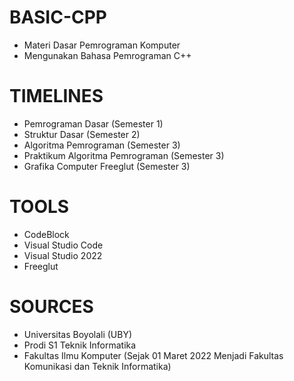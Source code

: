# BASIC-CPP
- Materi Dasar Pemrograman Komputer
- Mengunakan Bahasa Pemrograman C++

# TIMELINES
- Pemrograman Dasar (Semester 1)
- Struktur Dasar (Semester 2)
- Algoritma Pemrograman (Semester 3)
- Praktikum Algoritma Pemrograman (Semester 3)
- Grafika Computer Freeglut (Semester 3)

# TOOLS
- CodeBlock
- Visual Studio Code
- Visual Studio 2022
- Freeglut

# SOURCES
- Universitas Boyolali (UBY)
- Prodi S1 Teknik Informatika
- Fakultas Ilmu Komputer (Sejak 01 Maret 2022 Menjadi Fakultas Komunikasi dan Teknik Informatika)

